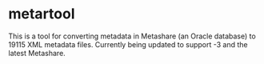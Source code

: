 # metartool

This is a tool for converting metadata in Metashare (an Oracle database) to 19115 XML metadata files. Currently being updated to support -3 and the latest Metashare.
